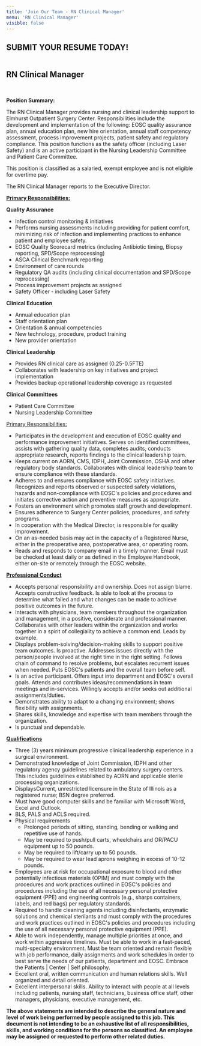 ```yaml
---
title: 'Join Our Team - RN Clinical Manager'
menu: 'RN Clinical Manager'
visible: false
---
```


<section id="content">
	<div class="container_24">
		<div class="grid_24">
			<div class="wrapper ident-bot-12">
				<div class="grid_18 alpha rt-ident-bot-1">
					<div class="rt-inner-ident-2">
						<div class="ident-bot-10">
							<h2 class="ident-bot-3">SUBMIT YOUR RESUME TODAY!</h2>
							<div class="line ident-bot-5"></div>
							<div class="wrapper">
								<span class="aligncenter-r fleft"><img class="rt-ident-bot-2" src="/jobs/jobs.jpg" alt="" /></span>
							</div>
						</div>
						<div class="wrapper">
							<h2 class="ident-bot-3">RN Clinical Manager</h2>
							<br>
							<div class="line ident-bot-11"></div>
							<p class="ident-bot-5"><b>Position Summary:</b></p>
							<p class="ident-bot-5">The RN Clinical Manager provides nursing and clinical leadership support to Elmhurst Outpatient Surgery Center.  Responsibilities include the development and implementation of the following: EOSC quality assurance plan, annual education plan, new hire orientation, annual staff competency assessment, process improvement projects, patient safety and regulatory compliance.  This position functions as the safety officer (including Laser Safety) and is an active participant in the Nursing Leadership Committee and Patient Care Committee.</p>
							<p class="ident-bot-5">This position is classified as a salaried, exempt employee and is not eligible for overtime pay.</p>
							<p class="ident-bot-5">The RN Clinical Manager reports to the Executive Director.</p>
							<p class="ident-bot-5"><b><u>Primary Responsibilities:</u></b></p>
							<p class="ident-bot-5"><b>Quality Assurance</b></p>
							<ul class="list-2">
								<li>Infection control monitoring &amp; initiatives</li>
								<li>Performs nursing assessments including providing for patient comfort, minimizing risk of infection and implementing practices to enhance patient and employee safety.</li>
								<li>EOSC Quality Scorecard metrics (including Antibiotic timing, Biopsy reporting, SPD/Scope reprocessing)</li>
								<li>ASCA Clinical Benchmark reporting</li>
								<li>Environment of care rounds</li>
								<li>Regulatory QA audits (including clinical documentation and SPD/Scope reprocessing)</li>
								<li>Process improvement projects as assigned</li>
								<li>Safety Officer - including Laser Safety</li>
							</ul>
							<p class="ident-bot-5"><b>Clinical Education</b></p>
							<ul class="list-2">
								<li>Annual education plan</li>
								<li>Staff orientation plan</li>
								<li>Orientation &amp; annual competencies</li>
								<li>New technology, procedure, product training</li>
								<li>New provider orientation</li>
							</ul>
							<p class="ident-bot-5"><b>Clinical Leadership</b></p>
							<ul class="list-2">
								<li>Provides RN clinical care as assigned (0.25-0.5FTE)</li>
								<li>Collaborates with leadership on key initiatives and project implementation</li>
								<li>Provides backup operational leadership coverage as requested</li>
							</ul>
							<p class="ident-bot-5"><b>Clinical Committees</b></p>
							<ul class="list-2">
								<li>Patient Care Committee</li>
								<li>Nursing Leadership Committee</li>
							</ul>
							<p class="ident-bot-5"><u>Primary Responsibilities:</u></p>
							<ul class="list-2">
								<li>Participates in the development and execution of EOSC quality and performance improvement initiatives.  Serves on identified committees, assists with gathering quality data, completes audits, conducts appropriate research, reports findings to the clinical leadership team.</li>
								<li>Keeps current on AORN, CMS, IDPH, Joint Commission, OSHA and other regulatory body standards.  Collaborates with clinical leadership team to ensure compliance with these standards.</li>
								<li>Adheres to and ensures compliance with EOSC safety initiatives.  Recognizes and reports observed or suspected safety violations, hazards and non-compliance with EOSC's policies and procedures and initiates corrective action and preventive measures as appropriate.</li>
								<li>Fosters an environment which promotes staff growth and development.</li>
								<li>Ensures adherence to Surgery Center policies, procedures, and safety programs.</li>
								<li>In cooperation with the Medical Director, is responsible for quality improvement.</li>
								<li>On an as-needed basis may act in the capacity of a Registered Nurse, either in the preoperative area, postoperative area, or operating room.</li>
								<li>Reads and responds to company email in a timely manner.  Email must be checked at least daily or as defined in the Employee Handbook, either on-site or remotely through the EOSC website.</li>
							</ul>
							<p class="ident-bot-5"><u><b>Professional Conduct</b></u></p>
							<ul class="list-2">
								<li>Accepts personal responsibility and ownership.  Does not assign blame.  Accepts constructive feedback.  Is able to look at the process to determine what failed and what changes can be made to achieve positive outcomes in the future.</li>
								<li>Interacts with physicians, team members throughout the organization and management, in a positive, considerate and professional manner.  Collaborates with other leaders within the organization and works together in a spirit of collegiality to achieve a common end.  Leads by example.</li>
								<li>Displays problem-solving/decision-making skills to support positive team outcomes. Is proactive.  Addresses issues directly with the person/people involved at the right time in the right setting.  Follows chain of command to resolve problems, but escalates recurrent issues when needed.  Puts EOSC's patients and the overall team before self.</li>
								<li>Is an active participant.  Offers input into department and EOSC's overall goals.  Attends and contributes ideas/recommendations in team meetings and in-services.  Willingly accepts and/or seeks out additional assignments/duties.</li>
								<li>Demonstrates ability to adapt to a changing environment; shows flexibility with assignments.</li>
								<li>Shares skills, knowledge and expertise with team members through the organization.</li>
								<li>Is punctual and dependable.</li>
							</ul>
							<p class="ident-bot-5"><u><b>Qualifications</b></u></p>
							<ul class="list-2">
								<li>Three (3) years minimum progressive clinical leadership experience in a surgical environment.</li>
								<li>Demonstrated knowledge of Joint Commission, IDPH and other regulatory agency guidelines related to ambulatory surgery centers.  This includes guidelines established by AORN and applicable sterile processing organizations.</li>
								<li>DisplaysCurrent, unrestricted licensure in the State of Illinois as a registered nurse; BSN degree preferred.</li>
								<li>Must have good computer skills and be familiar with Microsoft Word, Excel and Outlook.</li>
								<li>BLS, PALS and ACLS required.</li>
								<li>
									Physical requirements
									<ul>
										<li>Prolonged periods of sitting, standing, bending or walking and repetitive use of hands.</li>
										<li>May be required to push/pull carts, wheelchairs and OR/PACU equipment up to 50 pounds.</li>
										<li>May be required to lift/carry up to 50 pounds.</li>
										<li>May be required to wear lead aprons weighing in excess of 10-12 pounds.</li>
									</ul>
								</li>
								<li>Employees are at risk for occupational exposure to blood and other potentially infectious materials (OPIM) and must comply with the procedures and work practices outlined in EOSC's policies and procedures including the use of all necessary personal protective equipment (PPE) and engineering controls (e.g., sharps containers, labels, and red bags) per regulatory standards.</li>
								<li>Required to handle cleaning agents including disinfectants, enzymatic solutions and chemical sterilants and must comply with the procedures and work practices outlined in EOSC's policies and procedures including the use of all necessary personal protective equipment (PPE).</li>
								<li>Able to work independently, manage multiple priorities at once, and work within aggressive timelines. Must be able to work in a fast-paced, multi-specialty environment. Must be team oriented and remain flexible with job performance, daily assignments and work schedules in order to best serve the needs of our patients, department and EOSC. Embrace the <span color="green">Patients | Center | Self</span> philosophy.</li>
								<li>Excellent oral, written communication and human relations skills.  Well organized and detail oriented.</li>
								<li>Excellent interpersonal skills.  Ability to interact with people at all levels including patients, nursing staff, technicians, business office staff, other managers, physicians, executive management, etc.</li>
							</ul>
							<p class="ident-bot-5"><b>The above statements are intended to describe the general nature and level of work being performed by people assigned to this job.  This document is not intending to be an exhaustive list of all responsibilities, skills, and working conditions for the persons so classified.  An employee may be assigned or requested to perform other related duties.</b></p>
						</div>
					</div>
				</div>